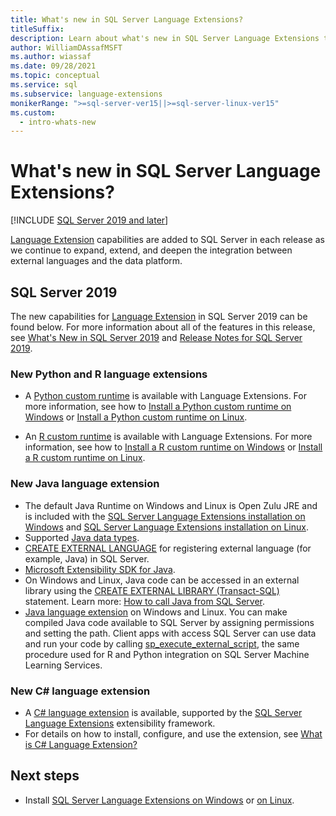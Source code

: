 ```yaml
---
title: What's new in SQL Server Language Extensions?
titleSuffix: 
description: Learn about what's new in SQL Server Language Extensions that expands, extends, and deepens the integration between external languages and the data platform.
author: WilliamDAssafMSFT
ms.author: wiassaf
ms.date: 09/28/2021
ms.topic: conceptual
ms.service: sql
ms.subservice: language-extensions
monikerRange: ">=sql-server-ver15||>=sql-server-linux-ver15"
ms.custom:
  - intro-whats-new
---
```


# What's new in SQL Server Language Extensions?
[!INCLUDE [SQL Server 2019 and later](../includes/applies-to-version/sqlserver2019.md)]

[Language Extension](language-extensions-overview.md) capabilities are added to SQL Server in each release as we continue to expand, extend, and deepen the integration between external languages and the data platform.

## SQL Server 2019

The new capabilities for [Language Extension](language-extensions-overview.md) in SQL Server 2019 can be found below. For more information about all of the features in this release, see [What's New in SQL Server 2019](../sql-server/what-s-new-in-sql-server-2019.md) and [Release Notes for SQL Server 2019](../sql-server/sql-server-2019-release-notes.md).

### New Python and R language extensions

- A [Python custom runtime](../machine-learning/install/custom-runtime-python.md) is available with Language Extensions. For more information, see how to [Install a Python custom runtime on Windows](../machine-learning/install/custom-runtime-python.md?view=sql-server-ver15&preserve-view=true) or [Install a Python custom runtime on Linux](../machine-learning/install/custom-runtime-python.md?view=sql-server-linux-ver15&preserve-view=true).

- An [R custom runtime](../machine-learning/install/custom-runtime-r.md) is available with Language Extensions. For more information, see how to [Install a R custom runtime on Windows](../machine-learning/install/custom-runtime-r.md?view=sql-server-ver15&preserve-view=true) or [Install a R custom runtime on Linux](../machine-learning/install/custom-runtime-r.md?view=sql-server-linux-ver15&preserve-view=true).

### New Java language extension

- The default Java Runtime on Windows and Linux is Open Zulu JRE and is included with the [SQL Server Language Extensions installation on Windows](install/windows-java.md) and [SQL Server Language Extensions installation on Linux](../linux/sql-server-linux-setup-language-extensions-java.md).
- Supported [Java data types](how-to/java-to-sql-data-types.md).
- [CREATE EXTERNAL LANGUAGE](../t-sql/statements/create-external-language-transact-sql.md) for registering external language (for example, Java) in SQL Server.
- [Microsoft Extensibility SDK for Java](how-to/extensibility-sdk-java-sql-server.md).
- On Windows and Linux, Java code can be accessed in an external library using the [CREATE EXTERNAL LIBRARY (Transact-SQL)](../t-sql/statements/create-external-library-transact-sql.md) statement. Learn more: [How to call Java from SQL Server](how-to/call-java-from-sql.md).
- [Java language extension](language-extensions-overview.md) on  Windows and Linux. You can make compiled Java code available to SQL Server by assigning permissions and setting the path. Client apps with access SQL Server can use data and run your code by calling [sp_execute_external_script](../relational-databases/system-stored-procedures/sp-execute-external-script-transact-sql.md), the same procedure used for R and Python integration on SQL Server Machine Learning Services.

### New C# language extension

- A [C# language extension](csharp-overview.md) is available, supported by the [SQL Server Language Extensions](language-extensions-overview.md) extensibility framework.
- For details on how to install, configure, and use the extension, see [What is C# Language Extension?](csharp-overview.md)

## Next steps

+ Install [SQL Server Language Extensions on Windows](install/windows-java.md) or [on Linux](../linux/sql-server-linux-setup-language-extensions-java.md).
